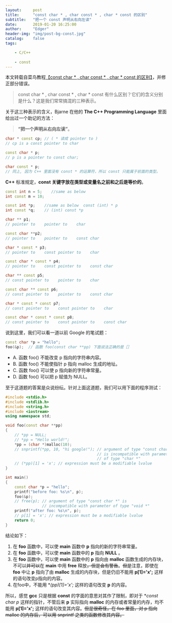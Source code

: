 ```yaml
---
layout:     post
title:      "const char * , char const * , char * const 的区别"
subtitle:   "把一个 const 声明从右向左读"
date:       2019-01-20 16:25:00
author:     "Edger"
header-img: "img/post-bg-const.jpg"
catalog:    false
tags:

    - C/C++
    
    - const
---
```



本文转载自菜鸟教程[【const char * , char const * , char * const 的区别】](http://www.runoob.com/w3cnote/const-char.html)，并修正部分错误。

> const char * , char const * , char * const 有什么区别？它们的含义分别是什么？这是我们常常搞混的三种表示。

关于这三种表示的含义，Bjarne 在他的 **The C++ Programming Language** 里面给出过一个助记的方法：

> **“把一个声明从右向左读”**。

```cpp
char * const cp; // ( * 读成 pointer to ) 
// cp is a const pointer to char 

const char * p; 
// p is a pointer to const char; 

char const * p; 
// 同上, 因为 C++ 里面没有 const * 的运算符，所以 const 只能属于前面的类型。
```

**C++** 标准规定，**const 关键字放在类型或变量名之前和之后是等价的**。

```cpp
const int n = 5;    //same as below
int const m = 10;

const int *p;    //same as below  const (int) * p
int const *q;    // (int) const *p

char ** p1; 
// pointer to    pointer to    char 

const char **p2;
// pointer to    pointer to    const char 

char * const * p3;
// pointer to    const pointer to    char 

const char * const * p4;
// pointer to    const pointer to    const char 

char ** const p5;
// const pointer to    pointer to    char 

const char ** const p6;
// const pointer to    pointer to    const char 

char * const * const p7;
// const pointer to    const pointer to    char 

const char * const * const p8;
// const pointer to    const pointer to    const char
```

说到这里，我们可以看一道以前 Google 的笔试题：

```cpp
const char *p = "hello";       
foo(&p);  // 函数 foo(const char **pp) 下面说法正确的是［］
```

- A. 函数 foo() 不能改变 p 指向的字符串内容。
- B. 函数 foo() 不能使指针 p 指向 malloc 生成的地址。
- C. 函数 foo() 可以使 p 指向新的字符串常量。
- D. 函数 foo() 可以把 p 赋值为 NULL。

至于这道题的答案是众说纷纭。针对上面这道题，我们可以用下面的程序测试：

```cpp
#include <stdio.h>
#include <stdlib.h>
#include <string.h>
#include <iostream>
using namespace std;

void foo(const char **pp)
{
    // *pp = NULL;
    // *pp = "Hello world!";
    *pp = (char *)malloc(10);
    // snprintf(*pp, 10, "hi google!"); // argument of type "const char *" 
                                        // is incompatible with parameter 
                                        // of type "char *"
    // (*pp)[1] = 'x'; // expression must be a modifiable lvalue
}

int main()
{
    const char *p = "hello";
    printf("before foo: %s\n", p);
    foo(&p);
    // free(p); // argument of type "const char *" is 
                // incompatible with parameter of type "void *"
    printf("after foo: %s\n", p);
    // p[1] = 'x'; // expression must be a modifiable lvalue
    return 0;
}
```

结论如下：

1. 在 **foo** 函数中，可以使 **main** 函数中 **p** 指向的新的字符串常量。
2. 在 **foo** 函数中，可以使 **main** 函数中的 **p** 指向 **NULL** 。
3. 在 **foo** 函数中，可以使 **main** 函数中的 **p** 指向由 **malloc** 函数生成的内存块，不可以~~并可以~~在 **main** 中用 **free** 释放~~，但是会有警告~~。~~但是~~注意，即使在 **foo** 中让 **p** 指向了由 **malloc** 生成的内存块，但是仍旧不能用 **p[1]='x';** 这样的语句改变p指向的内容。
4. 在foo中，不能用 **(*pp)[1]='x';** 这样的语句改变 **p** 的内容。

所以，感觉 **gcc** 只是根据 **const** 的字面的意思对其作了限制，即对于 **const char *p** 这样的指针，不管后来 **p** 实际指向 **malloc** 的内存或者常量的内存，均不能用 **p[1]='x';** 这样的语句改变其内容。~~但是很奇怪，在 foo 里面，对 p 指向 malloc 的内存后，可以用 snprintf 之类的函数修改其内容。~~